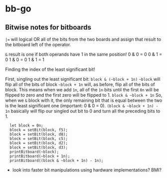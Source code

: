 # bb-go

## Bitwise notes for bitboards
`|=` will logical OR all of the bits from the two boards and assign that result to the bitboard left of the operator.

`&` result is one if both operands have 1 in the same position!
0 & 0 = 0
0 & 1 = 0
1 & 0 = 0
1 & 1 = 1

Finding the index of the least significant bit!

First, singling out the least significant bit:
`block & (~block + 1n)`
`~block` will flip all of the bits of block
`~block + 1n` will, as before, flip all of the bits of block. This means when we add `1n`, all of the `1n` bits until the first `0n` will be flipped to zero and the first zero will be flipped to 1. 
`block & ~block + 1n` So, when we `&` block with it, the only remaining bit that is equal between the two is the least significant one (important: 0 & 0 = 0).
`(block & ~block + 1n) - 1n` basically will flip our singled out bit to 0 and turn all the preceding bits to 1.
```TS
  let block = 0n;
  block = setBit(block, f5);
  block = setBit(block, d8);
  block = setBit(block, c5);
  block = setBit(block, d2);
  block = setBit(block, d3);
  printBitboard(~block);
  printBitboard(~block + 1n);
  printBitboard((block & ~block + 1n) - 1n);
``` 

- look into faster bit manipulations using hardware implementations? BMI?
